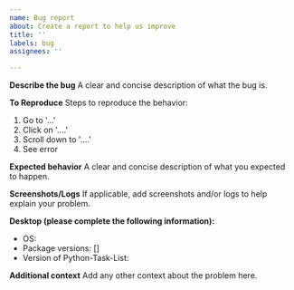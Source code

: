 ```yaml
---
name: Bug report
about: Create a report to help us improve
title: ''
labels: bug
assignees: ''

---
```


**Describe the bug**
A clear and concise description of what the bug is.

**To Reproduce**
Steps to reproduce the behavior:
1. Go to '...'
2. Click on '....'
3. Scroll down to '....'
4. See error

**Expected behavior**
A clear and concise description of what you expected to happen.

**Screenshots/Logs**
If applicable, add screenshots and/or logs to help explain your problem.

**Desktop (please complete the following information):**
 - OS: 
 - Package versions: []
 - Version of Python-Task-List: 

**Additional context**
Add any other context about the problem here.
